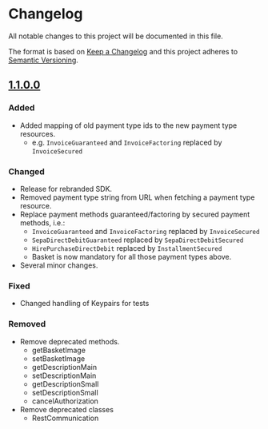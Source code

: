 # Changelog
All notable changes to this project will be documented in this file.

The format is based on [Keep a Changelog](http://keepachangelog.com/en/1.0.0/) and this project adheres to [Semantic Versioning](http://semver.org/spec/v2.0.0.html).

## [1.1.0.0][1.1.0.0]

### Added
* Added mapping of old payment type ids to the new payment type resources.
  * e.g. `InvoiceGuaranteed` and `InvoiceFactoring` replaced by `InvoiceSecured`

### Changed
* Release for rebranded SDK.
* Removed payment type string from URL when fetching a payment type resource.
* Replace payment methods guaranteed/factoring by secured payment methods, i.e.:
  * `InvoiceGuaranteed` and `InvoiceFactoring` replaced by `InvoiceSecured`
  * `SepaDirectDebitGuaranteed` replaced by `SepaDirectDebitSecured`
  * `HirePurchaseDirectDebit` replaced by `InstallmentSecured`
  * Basket is now mandatory for all those payment types above.
* Several minor changes.

### Fixed
* Changed handling of Keypairs for tests

### Removed
* Remove deprecated methods.
    * getBasketImage
    * setBasketImage
    * getDescriptionMain
    * setDescriptionMain
    * getDescriptionSmall
    * setDescriptionSmall
    * cancelAuthorization
* Remove deprecated classes
    * RestCommunication

[1.1.0.0]: http://github.com/unzerdev/java-sdk/compare/c45ad44972e4a96b30b0744f5b70734f2122f142..1.1.0.0